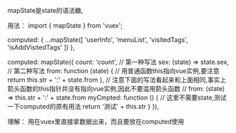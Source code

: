 mapState是state的语法糖,

用法：
<template>
{{ userInfo }} ...
</template>
import { mapState } from 'vuex';

computed: {
	...mapState([
	  'userInfo',
	  'menuList',
	  'visitedTags',
	  'isAddVisitedTags'
	])
},

computed: mapState({
    count: 'count', // 第一种写法
    sex: (state) => state.sex, // 第二种写法
    from: function (state) { // 用普通函数this指向vue实例,要注意
      return this.str + ':' + state.from
    },
    // 注意下面的写法看起来和上面相同,事实上箭头函数的this指针并没有指向vue实例,因此不要滥用箭头函数
    // from: (state) => this.str + ':' + state.from
    myCmpted: function () {
      // 这里不需要state,测试一下computed的原有用法
      return '测试' + this.str
    }
}),
  
  
  
理解：  用在vuex里直接拿数据出来，而且要放在computed使用


